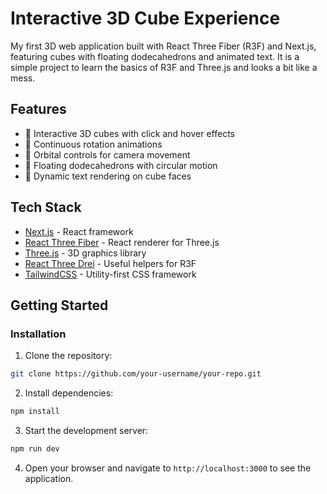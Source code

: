 # Interactive 3D Cube Experience

My first 3D web application built with React Three Fiber (R3F) and Next.js, featuring cubes with floating dodecahedrons and animated text. It is a simple project to learn the basics of R3F and Three.js and looks a bit like a mess.

## Features

- 🎲 Interactive 3D cubes with click and hover effects
- 🔄 Continuous rotation animations
- 🎯 Orbital controls for camera movement
- 🌟 Floating dodecahedrons with circular motion
- 📝 Dynamic text rendering on cube faces

## Tech Stack

- [Next.js](https://nextjs.org/) - React framework
- [React Three Fiber](https://docs.pmnd.rs/react-three-fiber) - React renderer for Three.js
- [Three.js](https://threejs.org/) - 3D graphics library
- [React Three Drei](https://github.com/pmndrs/drei) - Useful helpers for R3F
- [TailwindCSS](https://tailwindcss.com/) - Utility-first CSS framework

## Getting Started

### Installation

1. Clone the repository:

```bash
git clone https://github.com/your-username/your-repo.git
```

2. Install dependencies:

```bash
npm install
```

3. Start the development server:

```bash
npm run dev
```

4. Open your browser and navigate to `http://localhost:3000` to see the application.
